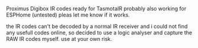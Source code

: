 Proximus Digibox IR codes ready for TasmotaIR
probably also working for ESPHome (untested) pleas let me know if it works.

the IR codes can't be decoded by a normal IR receiver and i could not find any usefull codes online, so decided to use a logic analyser and capture the RAW IR codes myself.
use at your own risk.
